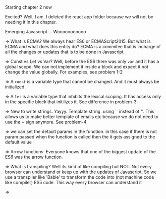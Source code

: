 Starting chapter 2 now

Excited? Well, I am.
I deleted the react app folder because we will not be needing it in this chapter. 

Emerging Javascript.... Wooooooooooo

=> What is ECMA? We always hear ES6 or ECMAScript2015. But what is ECMA and what does this entity do? ECMA is a commitee that is incharge of all the changes or updates that is to be done in Javascript.

=> Const vs Let vs Var? Well, before the ES6 there was only `var` and it has a global scope. We can not implement it inside a block and expect it not change the value globally. For examples, see problem 1-2

=> A `const` is a variable type that cannot be changed. And it must always be initialized. 

=> A `let` is a variable type that inhibits the lexical scoping. It has access only in the specific block that initilizes it. See difference in problem-3

=> New to write strings. Yayyy. Template string. using `` instead of ''. This allows us to make better template of emails etc because we do not need to use the + sign anymore. See problem-4

=> we can set the default params in the function. in this case if there is not param passed when the function is called then the it gets assigned to the default value

=> Arrow functions: Everyone knows that one of the biggest update of the ES6 was the arrow function. 

=> What is transpiling? Well its kind of like compiling but NOT. Not every browser can understand or keep up with the updates of Javascript. So we use a transpiler like 'Bable' to transform the code into (not machine code like compiler) ES5 code. This way every browser can understand it

=>